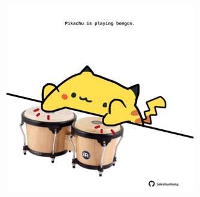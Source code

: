 <!-- built at 02/06/2024, 10:00:43 UTC -->
<p align="center">
  <img width="500" height="500" src="./ReadmeImage.svg">
</p>
